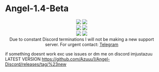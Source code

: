# Angel-1.4-Beta
<div align="center">
    <img src="https://img.shields.io/github/languages/top/addi00000/Azuuu1?color=%23000000">
    <img src="https://img.shields.io/github/stars/addi00000/Azuuu1?color=%23000000&logoColor=%23000000">
    <br>
    <img src="https://img.shields.io/github/commit-activity/w/addi00000/Azuuu1?color=%23000000"> 
    <img src="https://img.shields.io/github/last-commit/addi00000/Azuuu1?color=%23000000&logoColor=%23000000">
    <br>
    <img src="https://img.shields.io/github/issues/addi00000/Azuuu1?color=%23000000&logoColor=%23000000">
    <img src="https://img.shields.io/github/issues-closed/addi00000/Azuuu1?color=%23000000&logoColor=%23000000">
    <br>
    Due to constant Discord terminations I will not be making a new support server. For urgent contact: <a href="https://t.me/forrrrrrrrr">Telegram</a>
</div>




if something doesnt work exc use issues or dm me on discord imjustazuu
LATEST VERSION https://github.com/Azuuu1/Angel-Discord/releases/tag/%23new

